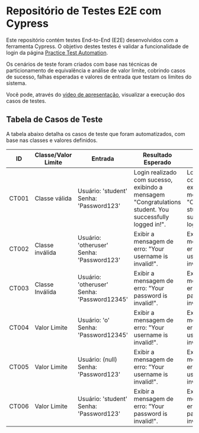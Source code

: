 # Repositório de Testes E2E com Cypress
Este repositório contém testes End-to-End (E2E) desenvolvidos com a ferramenta Cypress. O objetivo destes testes é validar a funcionalidade de login da página [Practice Test Automation](https://practicetestautomation.com/practice-test-login/).

Os cenários de teste foram criados com base nas técnicas de particionamento de equivalência e análise de valor limite, cobrindo casos de sucesso, falhas esperadas e valores de entrada que testam os limites do sistema.

Você pode, através do [vídeo de apresentação](https://drive.google.com/file/d/1nUk2P9OXUMtdVlV-ZgRsQ0lrfWe0eMpp/view?usp=sharing), visualizar a execução dos casos de testes.

## Tabela de Casos de Teste
A tabela abaixo detalha os casos de teste que foram automatizados, com base nas classes e valores definidos.


| ID    | Classe/Valor Limite | Entrada | Resultado Esperado | Resultado Obtido |
| -------- | -------- | -------- | --- | --- |
| CT001 | Classe válida | Usuário: 'student'<br>Senha: 'Password123' | Login realizado com sucesso, exibindo a mensagem "Congratulations student. You successfully logged in!". | Login realizado com sucesso, exibindo a mensagem "Congratulations student. You successfully logged in!". |
|CT002| Classe inválida | Usuário: 'otheruser'<br>Senha: 'Password123' |Exibir a mensagem de erro: "Your username is invalid!".	|Exibida a mensagem de erro: "Your username is invalid!".|
|CT003|Classe Inválida	|Usuário: 'otheruser'<br>Senha: 'Password12345'|Exibir a mensagem de erro: "Your password is invalid!".	|Exibida a mensagem de erro: "Your password is invalid!".|
|CT004|Valor Limite	|Usuário: 'o'<br>Senha: 'Password12345'|Exibir a mensagem de erro: "Your username is invalid!".	|Exibida a mensagem de erro: "Your username is invalid!".|
|CT005|Valor Limite	|Usuário: (null)<br>Senha: 'Password123'|Exibir a mensagem de erro: "Your username is invalid!".|Exibida a mensagem de erro: "Your username is invalid!".|
|CT006|Valor Limite	|Usuário: 'student'<br>Senha: 'Password123'|Exibir a mensagem de erro: "Your password is invalid!".	|Exibida a mensagem de erro: "Your password is invalid!".|
